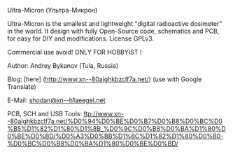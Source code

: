 Ultra-Micron (Ультра-Микрон)

Ultra-Micron is the smallest and lightweight "digital radioactive dosimeter" in the world.
It design with fully Open-Source code, schematics and PCB, for easy for DIY and modifications. License GPLv3.

Commercial use avoid!
ONLY FOR HOBBYIST !

Author: Andrey Bykanov (Tula, Russia)

Blog: [here] (http://www.xn--80aighkbzclf7a.net/) (use with Google Translate)

E-Mail: shodan@xn--h1aeegel.net

PCB, SCH and USB Tools: ftp://www.xn--80aighkbzclf7a.net/%D0%94%D0%BE%D0%B7%D0%B8%D0%BC%D0%B5%D1%82%D1%80%D1%8B_%D0%9C%D0%B8%D0%BA%D1%80%D0%BE%D0%BD/%D0%A3%D0%BB%D1%8C%D1%82%D1%80%D0%B0-%D0%BC%D0%B8%D0%BA%D1%80%D0%BE%D0%BD/
